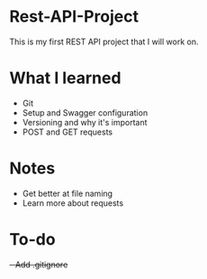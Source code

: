 # Rest-API-Project
This is my first REST API project that I will work on. 
# What I learned 
 - Git
 - Setup and Swagger configuration
 - Versioning and why it's important
 - POST and GET requests

# Notes
 - Get better at file naming
 - Learn more about requests

# To-do
~~- Add .gitignore~~
